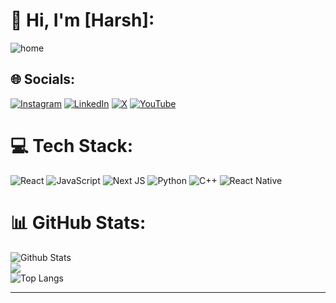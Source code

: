 # 💫 Hi, I'm [Harsh]:
![home](https://example.com/your-image-link)

## 🌐 Socials:
[![Instagram](https://img.shields.io/badge/Instagram-%23E4405F.svg?logo=Instagram&logoColor=white)](https://www.instagram.com/hxrsh_xz/)
[![LinkedIn](https://img.shields.io/badge/LinkedIn-%230077B5.svg?logo=linkedin&logoColor=white)](https://linkedin.com/in/your-username) 
[![X](https://img.shields.io/badge/X-black.svg?logo=X&logoColor=white)](https://x.com/Hxrsh_xz) 
[![YouTube](https://img.shields.io/badge/YouTube-%23FF0000.svg?logo=YouTube&logoColor=white)](https://youtube.com/@hxrsh_xz)

# 💻 Tech Stack:
![React](https://img.shields.io/badge/react-%2320232a.svg?style=for-the-badge&logo=react&logoColor=%2361DAFB) 
![JavaScript](https://img.shields.io/badge/javascript-%23323330.svg?style=for-the-badge&logo=javascript&logoColor=%23F7DF1E) 
![Next JS](https://img.shields.io/badge/Next.js-black?style=for-the-badge&logo=next.js&logoColor=white)
![Python](https://img.shields.io/badge/python-3670A0?style=for-the-badge&logo=python&logoColor=ffdd54) 
![C++](https://img.shields.io/badge/c++-%2300599C.svg?style=for-the-badge&logo=cplusplus&logoColor=white) 
![React Native](https://img.shields.io/badge/react_native-%2320232a.svg?style=for-the-badge&logo=react&logoColor=%2361DAFB) 

<!-- Add or remove tech stack badges as per your skills -->

# 📊 GitHub Stats:
![Github Stats](https://github-readme-stats.vercel.app/api?username=hxrshxz&theme=dark&hide_border=false&include_all_commits=true&count_private=true)<br/>
![](https://github-readme-streak-stats.herokuapp.com/?user=hxrshxz&theme=dark&hide_border=false)<br/>
![Top Langs](https://github-readme-stats.vercel.app/api/top-langs/?username=hxrshxz&theme=dark&hide_border=false&include_all_commits=true&count_private=true&layout=compact)

---
